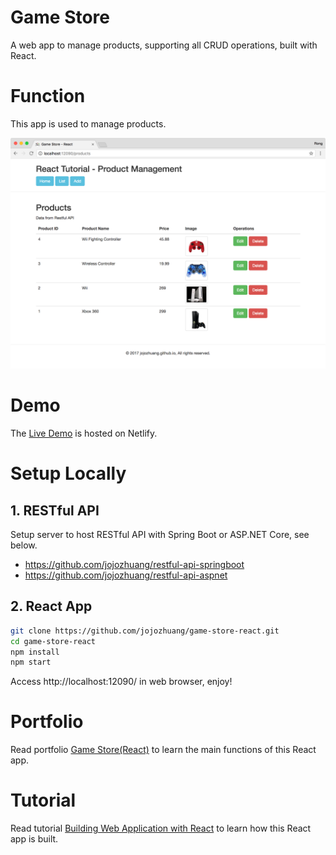 # Game Store
A web app to manage products, supporting all CRUD operations, built with React.

# Function
This app is used to manage products.

<kbd>![image](/public/assets/productlistafteredit2.png)</kbd>

# Demo
The [Live Demo](https://game-store-react.netlify.com/) is hosted on Netlify.

# Setup Locally
## 1. RESTful API
Setup server to host RESTful API with Spring Boot or ASP.NET Core, see below.
* https://github.com/jojozhuang/restful-api-springboot
* https://github.com/jojozhuang/restful-api-aspnet

## 2. React App
```bash
git clone https://github.com/jojozhuang/game-store-react.git
cd game-store-react
npm install
npm start
```
Access http://localhost:12090/ in web browser, enjoy!

# Portfolio
Read portfolio [Game Store(React)](http://jojozhuang.github.io/portfolio/game-store-react/) to learn the main functions of this React app.

# Tutorial
Read tutorial [Building Web Application with React](http://jojozhuang.github.io/tutorial/react/building-web-application-with-react/) to learn how this React app is built.
